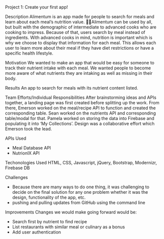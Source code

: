 Project 1: Create your first app!

Description
Alimentum is an app made for people to search for meals and learn about each meal’s nutrition value. Alimentum can be used by all, but built with the demographic of intermediate to advanced cooks who are cooking to impress. Because of that, users search by meal instead of ingredients. With advanced cooks in mind, nutrition is important which is why we choose to display that information for each meal. This allows each user to learn more about their meal if they have diet restrictions or have a specific health lifestyle.

Motivation
We wanted to make an app that would be easy for someone to track their nutrient intake with each meal. We wanted people to become more aware of what nutrients they are intaking as well as missing in their body.

Results
An app to search for meals with its nutrient content listed.

Team Efforts/Individual Responsibilities
After brainstorming ideas and APIs together, a landing page was first created before splitting up the work. From there, Emerson worked on the meal/recipe API to function and created the corresponding table. Sean worked on the nutrients API and corresponding table/modal for that. Pamela worked on storing the data into Firebase and populating it into ‘My Collections’. Design was a collaborative effort which Emerson took the lead. 

APIs Used
- Meal Database API
- NutrionIX API

Techonologies Used
HTML, CSS, Javascript, jQuery, Bootstrap, Modernizr, Firebase DB

Challenges
- Because there are many ways to do one thing, it was challenging to decide on the final solution for any one problem whether it was the design, functionality of the app, etc. 
-  pushing and pulling updates from GitHub using the command line

Improvements
Changes we would make going forward would be:
- Search first by nutrient to find recipe
- List restaurants with similar meal or culinary as a bonus
- Add user authentication 

